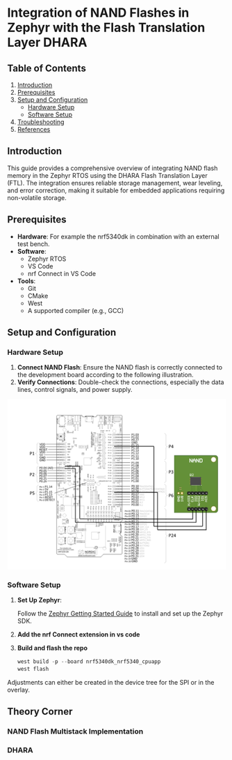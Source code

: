 # Integration of NAND Flashes in Zephyr with the Flash Translation Layer DHARA


## Table of Contents

1. [Introduction](#introduction)
2. [Prerequisites](#prerequisites)
3. [Setup and Configuration](#setup-and-configuration)
   - [Hardware Setup](#hardware-setup)
   - [Software Setup](#software-setup)
4. [Troubleshooting](#troubleshooting)
5. [References](#references)

## Introduction

This guide provides a comprehensive overview of integrating NAND flash memory in the Zephyr RTOS using the DHARA Flash Translation Layer (FTL). The integration ensures reliable storage management, wear leveling, and error correction, making it suitable for embedded applications requiring non-volatile storage.

## Prerequisites

- **Hardware**: For example the nrf5340dk in combination with an external test bench.
- **Software**:
  - Zephyr RTOS
  - VS Code
  - nrf Connect in VS Code
- **Tools**:
  - Git
  - CMake
  - West
  - A supported compiler (e.g., GCC)

## Setup and Configuration

### Hardware Setup

1. **Connect NAND Flash**: Ensure the NAND flash is correctly connected to the development board according to the following illustration.
2. **Verify Connections**: Double-check the connections, especially the data lines, control signals, and power supply.

![NAND Flash Cable Connection](images/Pinout_NAND.png)

### Software Setup
1. **Set Up Zephyr**:

    Follow the [Zephyr Getting Started Guide](https://docs.zephyrproject.org/latest/getting_started/index.html) to install and set up the Zephyr SDK.
2. **Add the nrf Connect extension in vs code**
3. **Build and flash the repo**
   ```c
   west build -p --board nrf5340dk_nrf5340_cpuapp
   west flash
   ```

Adjustments can either be created in the device tree for the SPI or in the overlay.



## Theory Corner

### NAND Flash Multistack Implementation

### DHARA
